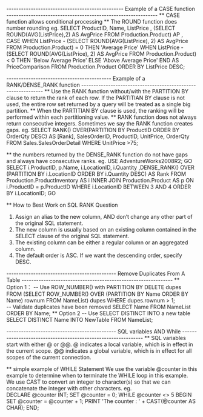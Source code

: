 ------------------------------------------------ Example of a CASE function --------------------------------------------------------------
** CASE function allows conditional processing
** The ROUND function does number rounding
  eg. SELECT ProductID, Name, ListPrice
             , (SELECT ROUND(AVG(ListPrice),2) AS AvgPrice
                FROM Production.Product) AP
             , CASE
                  WHEN ListPrice - (SELECT ROUND(AVG(ListPrice), 2) 
                       AS AvgPrice FROM Production.Product) = 0
                       THEN 'Average Price'
                  WHEN ListPrice - (SELECT ROUND(AVG(ListPrice), 2) 
                       AS AvgPrice FROM Production.Product) < 0
                       THEN 'Below Average Price'
                  ELSE 'Above Average Price'
                END AS PriceComparison
      FROM Production.Product
      ORDER BY ListPrice DESC;

------------------------------------------- Example of a RANK/DENSE_RANK function --------------------------------------------------------------
** Use the RANK function without/with the PARTITION BY clause to return the rank of each row.
   If the PARTITIAN BY clause is not used, the entire row set returned by a query will be treated as a single big partition.
** When the PARTITIAN BY clause is used, the ranking will be performed within each partitioning value.
** RANK function does not always return consecutive integers. Sometimes we say the RANK function creates gaps.
 eg.
    SELECT
          RANK() OVER(PARTITION BY ProductID ORDER BY OrderQty DESC) AS [Rank],
          SalesOrderID, ProductID, UnitPrice, OrderQty
    FROM Sales.SalesOrderDetail
    WHERE UnitPrice >75;

** the numbers returned by the DENSE_RANK function do not have gaps and always have consecutive ranks.
 eg. 
    USE AdventureWorks2008R2;
    GO
    SELECT i.ProductID, p.Name, i.LocationID, i.Quantity
           ,DENSE_RANK() OVER (PARTITION BY i.LocationID ORDER BY i.Quantity DESC) AS Rank
    FROM Production.ProductInventory AS i
    INNER JOIN Production.Product AS p
        ON i.ProductID = p.ProductID
    WHERE i.LocationID BETWEEN 3 AND 4
    ORDER BY i.LocationID;
    GO
 
 ** How to Best Work on SQL RANK Question
 1) Assign an alias to the new column, AND don’t change any other part of the original SQL statement.
 2) The new column is usually based on an existing column contained in the SELECT clause of the original SQL statement. 
 3) The existing column can be either a regular column or an aggregated column.
 4) The default order is ASC. If we want the descending order, specify DESC.
 
--------------------------------------------- Remove Duplicates From A Table --------------------------------------------------------------
** Option 1： 
-- Use ROW_NUMBER() with PARTITION BY
              DELETE dupes
              FROM (SELECT ROW_NUMBER()
                    OVER (PARTITION BY Name ORDER BY Name) rownum
                    FROM NameList) dupes
              WHERE dupes.rownum > 1;   
-- Validate duplicates have been removed
             SELECT Name FROM NameList 
             ORDER BY Name;
** Option 2
-- Use SELECT DISTINCT INTO a new table
             SELECT DISTINCT Name
             INTO NewTable
             FROM NameList;

--------------------------------------------- SQL variables AND While --------------------------------------------------------------
** SQL variables start with either @ or @@.
       @ indicates a local variable, which is in effect in the current scope.
       @@ indicates a global variable, which is in effect for all scopes of the current connection.

** simple example of WHILE Statement
       We use the variable @counter in this example to determine when to terminate the WHILE loop in this example.
       We use CAST to convert an integer to character(s) so that we can concatenate the integer with other characters. 
   eg.   
       DECLARE @counter INT;
       SET @counter = 0;
       WHILE @counter <> 5
         BEGIN
           SET @counter = @counter + 1;
           PRINT 'The counter : ' + CAST(@counter AS CHAR);
         END;
  
